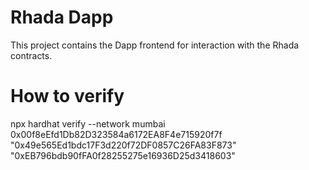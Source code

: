 # Rhada Dapp

This project contains the Dapp frontend for interaction with the Rhada contracts.


# How to verify
npx hardhat verify --network mumbai 0x00f8eEfd1Db82D323584a6172EA8F4e715920f7f "0x49e565Ed1bdc17F3d220f72DF0857C26FA83F873" "0xEB796bdb90fFA0f28255275e16936D25d3418603"